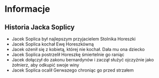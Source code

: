 # Informacje
## Historia Jacka Soplicy
- Jacek Soplica był najlepszym przyjacielem Stolnika Horeszki
- Jacek Soplica kochał Ewę Horeszkówną
- Jacek ożenił się z kobietą, której nie kochał. Dała mu ona dziecko
- Jacek Soplica postrzelił Horeszkę śmiertelnie go raniąc
- Jacek dołączył do zakonu bernardynów i zaczął służyć ojczyźnie jako żołnierz, aby odkupić swoje winy
- Jacek Soplica ocalił Gerwazego chroniąc go przed strzałem